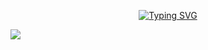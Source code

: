<p align="center">
  <a href="https://git.io/typing-svg"><img src="https://readme-typing-svg.demolab.com?font=Montserrat&weight=300&size=30&duration=4000&pause=1&color=E122F7&multiline=true&repeat=false&random=false&width=480&height=80&lines=I'm+just+a+kid%2C;but+don't+count+me+out+just+yet." alt="Typing SVG" /></a>
</p>

<picture>
  <source
    srcset="https://github-readme-stats.vercel.app/api?username=thebadlorax&show_icons=true&theme=dark"
    media="(prefers-color-scheme: dark)"
  />
  <source
    srcset="https://github-readme-stats.vercel.app/api?username=thebadlorax&show_icons=true"
    media="(prefers-color-scheme: light), (prefers-color-scheme: no-preference)"
  />
  <img align="middle" src="https://github-readme-stats.vercel.app/api?username=thebadlorax&show_icons=true" />
</picture>
